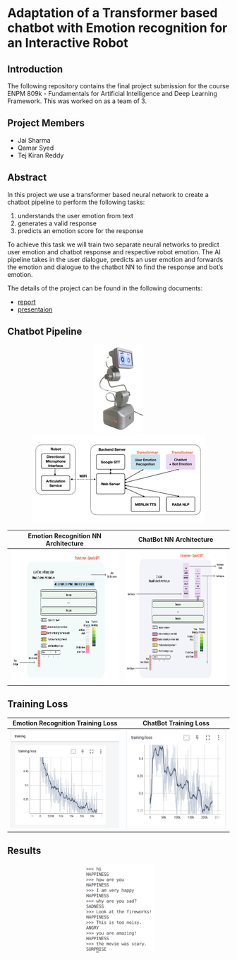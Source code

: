 # Adaptation of a Transformer based chatbot with Emotion recognition for an Interactive Robot

## Introduction

The following repository contains the final project submission for the course ENPM 809k - Fundamentals for Artificial Intelligence and Deep Learning Framework. This was worked on as a team of 3.

## Project Members

- Jai Sharma
- Qamar Syed
- Tej Kiran Reddy 

## Abstract

In this project we use a transformer based neural network to create a chatbot pipeline to perform the following tasks:

1) understands the user emotion from text
2) generates a valid response
3) predicts an emotion score for the response

To achieve this task we will train two separate neural networks to predict user emotion and chatbot response and respective robot emotion. The AI pipeline takes in the user dialogue, predicts an user emotion and forwards the emotion and dialogue to the chatbot NN to find the response and bot’s emotion. 

The details of the project can be found in the following documents:
- [report]()
- [presentaion]()

## Chatbot Pipeline

<p align="center">
  <img src = "images/chatbot_model.png" height = "200" > 
  <img src = "images/cb_pipeline.png" height = "200" > 
</p>

| Emotion Recognition NN Architecture | ChatBot NN Architecture |
:-------------------------:|:-------------------------:|
| <img src = "images/textbased_nn.png" height = "300" > | <img src = "images/nn_emotGen.png" height = "300" > | 

## Training Loss

| Emotion Recognition Training Loss| ChatBot Training Loss|
:-------------------------:|:-------------------------:|
| <img src = "images/em_training_loss.png" height = "225" > | <img src = "images/cb_training_loss.png" height = "225" > | 

## Results

<p align="center">
  <img src = "images/res1.png" height = "200" > 
</p>

